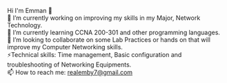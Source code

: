 Hi I'm Emman 👋 <br>
🔭 I’m currently working on improving my skills in my Major, Network Technology. <br>
🌱 I’m currently learning CCNA 200-301 and other programming languages. <br>
👯 I’m looking to collaborate on some Lab Practices or hands on that will improve my Computer Networking skills. <br>
⚡Technical skills: Time management, Basic configuration and troubleshooting of Networking Equipments. <br>
📫 How to reach me: realemby7@gmail.com <br>
<!--
**BaybayEmman/BaybayEmman** is a ✨ _special_ ✨ repository because its `README.md` (this file) appears on your GitHub profile.

Here are some ideas to get you started:

- 🔭 I’m currently working on ...
- 🌱 I’m currently learning ...
- 👯 I’m looking to collaborate on ...
- 🤔 I’m looking for help with ...
- 💬 Ask me about ...
- 📫 How to reach me: ...
- 😄 Pronouns: ...
- ⚡ Fun fact: ...
-->
